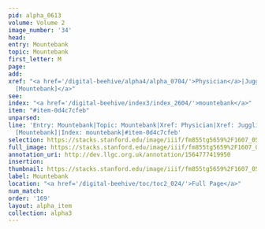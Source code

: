 ```yaml
---
pid: alpha_0613
volume: Volume 2
image_number: '34'
head: 
entry: Mountebank
topic: Mountebank
first_letter: M
page: 
add: 
xref: "<a href='/digital-beehive/alpha4/alpha_0704/'>Physician</a>|Juggling|<a href='/digital-beehive/toc/toc2_260/'>1333
  [Mountebank]</a>"
see: 
index: "<a href='/digital-beehive/index3/index_2604/'>mountebank</a>"
item: "#item-0d4c7cfeb"
unparsed: 
line: 'Entry: Mountebank|Topic: Mountebank|Xref: Physician|Xref: Juggling|Xref: 1333
  [Mountebank]|Index: mountebank|#item-0d4c7cfeb'
selection: https://stacks.stanford.edu/image/iiif/fm855tg5659%2F1607_0501/724,1430,3057,460/full/0/default.jpg
full_image: https://stacks.stanford.edu/image/iiif/fm855tg5659%2F1607_0501/full/full/0/default.jpg
annotation_uri: http://dev.llgc.org.uk/annotation/1564777419950
insertion: 
thumbnail: https://stacks.stanford.edu/image/iiif/fm855tg5659%2F1607_0501/724,1430,600,180/250,/0/default.jpg
label: Mountebank
location: "<a href='/digital-beehive/toc/toc2_024/'>Full Page</a>"
num_match: 
order: '169'
layout: alpha_item
collection: alpha3
---
```

